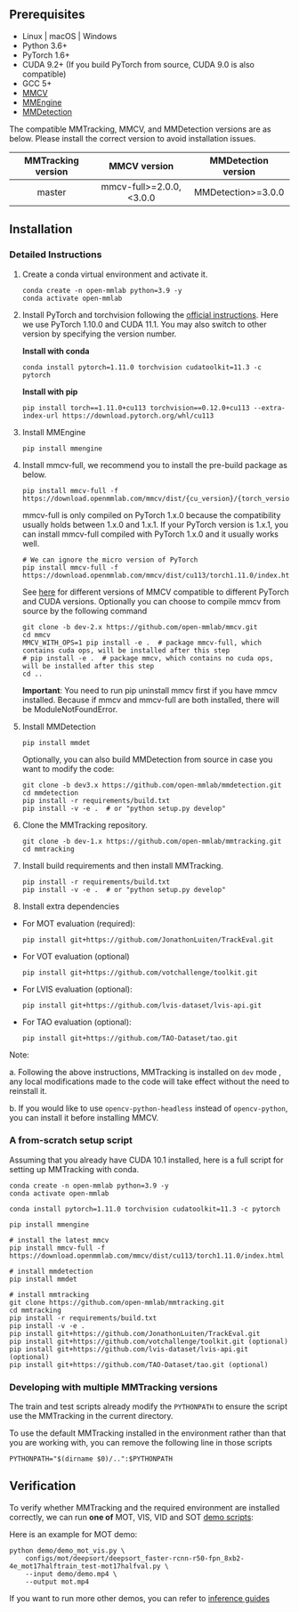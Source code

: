 ## Prerequisites

- Linux | macOS | Windows
- Python 3.6+
- PyTorch 1.6+
- CUDA 9.2+ (If you build PyTorch from source, CUDA 9.0 is also compatible)
- GCC 5+
- [MMCV](https://mmcv.readthedocs.io/en/latest/get_started/installation.html)
- [MMEngine](https://mmengine.readthedocs.io/en/latest/get_started/installation.html)
- [MMDetection](https://mmdetection.readthedocs.io/en/latest/get_started.html#installation)

The compatible MMTracking, MMCV, and MMDetection versions are as below. Please install the correct version to avoid installation issues.

| MMTracking version |       MMCV version        | MMDetection version |
| :----------------: | :-----------------------: | :-----------------: |
|       master       | mmcv-full>=2.0.0, \<3.0.0 | MMDetection>=3.0.0  |

## Installation

### Detailed Instructions

1. Create a conda virtual environment and activate it.

   ```shell
   conda create -n open-mmlab python=3.9 -y
   conda activate open-mmlab
   ```

2. Install PyTorch and torchvision following the [official instructions](https://pytorch.org/). Here we use PyTorch 1.10.0 and CUDA 11.1.
   You may also switch to other version by specifying the version number.

   **Install with conda**

   ```shell
   conda install pytorch=1.11.0 torchvision cudatoolkit=11.3 -c pytorch
   ```

   **Install with pip**

   ```shell
   pip install torch==1.11.0+cu113 torchvision==0.12.0+cu113 --extra-index-url https://download.pytorch.org/whl/cu113
   ```

3. Install MMEngine

   ```shell
   pip install mmengine
   ```

4. Install mmcv-full, we recommend you to install the pre-build package as below.

   ```shell
   pip install mmcv-full -f https://download.openmmlab.com/mmcv/dist/{cu_version}/{torch_version}/index.html
   ```

   mmcv-full is only compiled on PyTorch 1.x.0 because the compatibility usually holds between 1.x.0 and 1.x.1. If your PyTorch version is 1.x.1, you can install mmcv-full compiled with PyTorch 1.x.0 and it usually works well.

   ```shell
   # We can ignore the micro version of PyTorch
   pip install mmcv-full -f https://download.openmmlab.com/mmcv/dist/cu113/torch1.11.0/index.html
   ```

   See [here](https://mmcv.readthedocs.io/en/latest/get_started/installation.html) for different versions of MMCV compatible to different PyTorch and CUDA versions.
   Optionally you can choose to compile mmcv from source by the following command

   ```shell
   git clone -b dev-2.x https://github.com/open-mmlab/mmcv.git
   cd mmcv
   MMCV_WITH_OPS=1 pip install -e .  # package mmcv-full, which contains cuda ops, will be installed after this step
   # pip install -e .  # package mmcv, which contains no cuda ops, will be installed after this step
   cd ..
   ```

   **Important**: You need to run pip uninstall mmcv first if you have mmcv installed. Because if mmcv and mmcv-full are both installed, there will be ModuleNotFoundError.

5. Install MMDetection

   ```shell
   pip install mmdet
   ```

   Optionally, you can also build MMDetection from source in case you want to modify the code:

   ```shell
   git clone -b dev3.x https://github.com/open-mmlab/mmdetection.git
   cd mmdetection
   pip install -r requirements/build.txt
   pip install -v -e .  # or "python setup.py develop"
   ```

6. Clone the MMTracking repository.

   ```shell
   git clone -b dev-1.x https://github.com/open-mmlab/mmtracking.git
   cd mmtracking
   ```

7. Install build requirements and then install MMTracking.

   ```shell
   pip install -r requirements/build.txt
   pip install -v -e .  # or "python setup.py develop"
   ```

8. Install extra dependencies

- For MOT evaluation (required):

  ```shell
  pip install git+https://github.com/JonathonLuiten/TrackEval.git
  ```

- For VOT evaluation (optional)

  ```shell
  pip install git+https://github.com/votchallenge/toolkit.git
  ```

- For LVIS evaluation (optional):

  ```shell
  pip install git+https://github.com/lvis-dataset/lvis-api.git
  ```

- For TAO evaluation (optional):

  ```shell
  pip install git+https://github.com/TAO-Dataset/tao.git
  ```

Note:

a. Following the above instructions, MMTracking is installed on `dev` mode
, any local modifications made to the code will take effect without the need to reinstall it.

b. If you would like to use `opencv-python-headless` instead of `opencv-python`,
you can install it before installing MMCV.

### A from-scratch setup script

Assuming that you already have CUDA 10.1 installed, here is a full script for setting up MMTracking with conda.

```shell
conda create -n open-mmlab python=3.9 -y
conda activate open-mmlab

conda install pytorch=1.11.0 torchvision cudatoolkit=11.3 -c pytorch

pip install mmengine

# install the latest mmcv
pip install mmcv-full -f https://download.openmmlab.com/mmcv/dist/cu113/torch1.11.0/index.html

# install mmdetection
pip install mmdet

# install mmtracking
git clone https://github.com/open-mmlab/mmtracking.git
cd mmtracking
pip install -r requirements/build.txt
pip install -v -e .
pip install git+https://github.com/JonathonLuiten/TrackEval.git
pip install git+https://github.com/votchallenge/toolkit.git (optional)
pip install git+https://github.com/lvis-dataset/lvis-api.git (optional)
pip install git+https://github.com/TAO-Dataset/tao.git (optional)
```

### Developing with multiple MMTracking versions

The train and test scripts already modify the `PYTHONPATH` to ensure the script use the MMTracking in the current directory.

To use the default MMTracking installed in the environment rather than that you are working with, you can remove the following line in those scripts

```shell
PYTHONPATH="$(dirname $0)/..":$PYTHONPATH
```

## Verification

To verify whether MMTracking and the required environment are installed correctly, we can run **one of** MOT, VIS, VID and SOT [demo scripts](https://github.com/open-mmlab/mmtracking/tree/master/demo/):

Here is an example for MOT demo:

```shell
python demo/demo_mot_vis.py \
    configs/mot/deepsort/deepsort_faster-rcnn-r50-fpn_8xb2-4e_mot17halftrain_test-mot17halfval.py \
    --input demo/demo.mp4 \
    --output mot.mp4
```

If you want to run more other demos, you can refer to [inference guides](./user_guides/3_inference.md)

